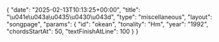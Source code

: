 {
    "date": "2025-02-13T10:13:25+00:00",
    "title": "\u041e\u043a\u0435\u0430\u043d",
    "type": "miscellaneous",
    "layout": "songpage",
    "params": {
        "id": "okean",
        "tonality": "Hm",
        "year": "1992",
        "chordsStartAt": 50,
        "textFinishAtLine": 100
    }
}